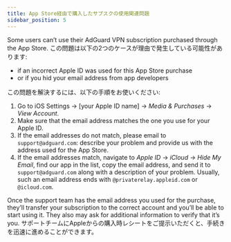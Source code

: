 ```yaml
---
title: App Store経由で購入したサブスクの使用関連問題
sidebar_position: 5
---
```


Some users can’t use their AdGuard VPN subscription purchased through the App Store. この問題は以下の2つのケースが理由で発生している可能性があります:

- if an incorrect Apple ID was used for this App Store purchase
- or if you hid your email address from app developers

この問題を解決するには、以下の手順をお使いください:

1. Go to iOS Settings → [your Apple ID name] → *Media & Purchases* → *View Account*.
1. Make sure that the email address matches the one you use for your Apple ID.
1. If the email addresses do not match, please email to `support@adguard.com`: describe your problem and provide us with the address used for the App Store.
1. If the email addresses match, navigate to *Apple ID* → *iCloud* → *Hide My Email*, find our app in the list, copy the email address, and send it to `support@adguard.com` along with a description of your problem. Usually, such an email address ends with `@privaterelay.appleid.com` or `@icloud.com`.

Once the support team has the email address you used for the purchase, they’ll transfer your subscription to the correct account and you’ll be able to start using it. They also may ask for additional information to verify that it’s you. サポートチームにAppleからの購入時レシートをご提示いただくと、手続きを迅速に進めることができます。
